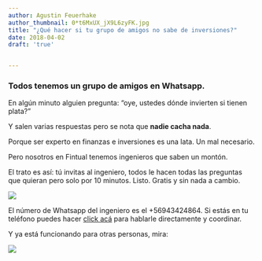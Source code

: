 ```yaml
---
author: Agustin Feuerhake
author_thumbnail: 0*t6MxUX_jX9L6zyFK.jpg
title: "¿Qué hacer si tu grupo de amigos no sabe de inversiones?"
date: 2018-04-02
draft: 'true'


---
```


### Todos tenemos un grupo de amigos en Whatsapp.

En algún minuto alguien pregunta: “oye, ustedes dónde invierten si tienen plata?”

Y salen varias respuestas pero se nota que **nadie cacha nada**.

Porque ser experto en finanzas e inversiones es una lata. Un mal necesario.

Pero nosotros en Fintual tenemos ingenieros que saben un montón.

El trato es así: tú invitas al ingeniero, todos le hacen todas las preguntas que quieran pero solo por 10 minutos. Listo. Gratis y sin nada a cambio.

![](https://cdn-images-1.medium.com/max/2000/1*TpABt7vG5yZ8t90HwEiIaA.png)

El número de Whatsapp del ingeniero es el +56943424864. Si estás en tu teléfono puedes hacer [click acá](https://api.whatsapp.com/send?text=Hola%20ingeniero%20,te%20quiero%20invitar%20a%20mi%20grupo%20de%20amigos&phone=56943424864) para hablarle directamente y coordinar.

Y ya está funcionando para otras personas, mira:

![](https://cdn-images-1.medium.com/max/2876/1*zi75cQk1pQhtPmG5nD1IXA.png)